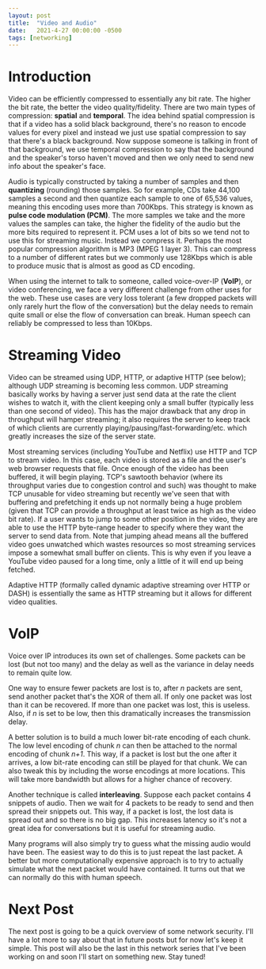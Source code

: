 ```yaml
---
layout: post
title:  "Video and Audio"
date:   2021-4-27 00:00:00 -0500
tags: [networking]
---
```


# Introduction

Video can be efficiently compressed to essentially any bit rate. The higher the bit rate, the better the video quality/fidelity. There are two main types of compression: **spatial** and **temporal**. The idea behind spatial compression is that if a video has a solid black background, there's no reason to encode values for every pixel and instead we just use spatial compression to say that there's a black background. Now suppose someone is talking in front of that background, we use temporal compression to say that the background and the speaker's torso haven't moved and then we only need to send new info about the speaker's face.

Audio is typically constructed by taking a number of samples and then **quantizing** (rounding) those samples. So for example, CDs take 44,100 samples a second and then quantize each sample to one of 65,536 values, meaning this encoding uses more than 700Kbps. This strategy is known as **pulse code modulation (PCM)**. The more samples we take and the more values the samples can take, the higher the fidelity of the audio but the more bits required to represent it. PCM uses a lot of bits so we tend not to use this for streaming music. Instead we compress it. Perhaps the most popular compression algorithm is MP3 (MPEG 1 layer 3). This can compress to a number of different rates but we commonly use 128Kbps which is able to produce music that is almost as good as CD encoding.

When using the internet to talk to someone, called voice-over-IP (**VoIP**), or video conferencing, we face a very different challenge from other uses for the web. These use cases are very loss tolerant (a few dropped packets will only rarely hurt the flow of the conversation) but the delay needs to remain quite small or else the flow of conversation can break. Human speech can reliably be compressed to less than 10Kbps.

# Streaming Video

Video can be streamed using UDP, HTTP, or adaptive HTTP (see below); although UDP streaming is becoming less common. UDP streaming basically works by having a server just send data at the rate the client wishes to watch it, with the client keeping only a small buffer (typically less than one second of video). This has the major drawback that any drop in throughput will hamper streaming; it also requires the server to keep track of which clients are currently playing/pausing/fast-forwarding/etc. which greatly increases the size of the server state.

Most streaming services (including YouTube and Netflix) use HTTP and TCP to stream video. In this case, each video is stored as a file and the user's web browser requests that file. Once enough of the video has been buffered, it will begin playing. TCP's sawtooth behavior (where its throughput varies due to congestion control and such) was thought to make TCP unusable for video streaming but recently we've seen that with buffering and prefetching it ends up not normally being a huge problem (given that TCP can provide a throughput at least twice as high as the video bit rate). If a user wants to jump to some other position in the video, they are able to use the HTTP byte-range header to specify where they want the server to send data from. Note that jumping ahead means all the buffered video goes unwatched which wastes resources so most streaming services impose a somewhat small buffer on clients. This is why even if you leave a YouTube video paused for a long time, only a little of it will end up being fetched.

Adaptive HTTP (formally called dynamic adaptive streaming over HTTP or DASH) is essentially the same as HTTP streaming but it allows for different video qualities.

# VoIP

Voice over IP introduces its own set of challenges. Some packets can be lost (but not too many) and the delay as well as the variance in delay needs to remain quite low.

One way to ensure fewer packets are lost is to, after *n* packets are sent, send another packet that's the XOR of them all. If only one packet was lost than it can be recovered. If more than one packet was lost, this is useless. Also, if *n* is set to be low, then this dramatically increases the transmission delay.

A better solution is to build a much lower bit-rate encoding of each chunk. The low level encoding of chunk *n* can then be attached to the normal encoding of chunk *n+1*. This way, if a packet is lost but the one after it arrives, a low bit-rate encoding can still be played for that chunk. We can also tweak this by including the worse encodings at more locations. This will take more bandwidth but allows for a higher chance of recovery.

Another technique is called **interleaving**. Suppose each packet contains 4 snippets of audio. Then we wait for 4 packets to be ready to send and then spread their snippets out. This way, if a packet is lost, the lost data is spread out and so there is no big gap. This increases latency so it's not a great idea for conversations but it is useful for streaming audio.

Many programs will also simply try to guess what the missing audio would have been. The easiest way to do this is to just repeat the last packet. A better but more computationally expensive approach is to try to actually simulate what the next packet would have contained. It turns out that we can normally do this with human speech.

# Next Post

The next post is going to be a quick overview of some network security. I'll have a lot more to say about that in future posts but for now let's keep it simple. This post will also be the last in this network series that I've been working on and soon I'll start on something new. Stay tuned!
